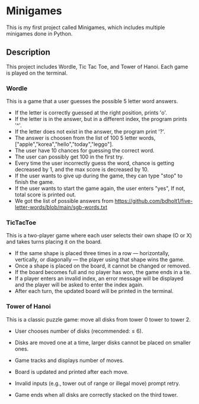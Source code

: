 # Minigames
This is my first project called Minigames, which includes multiple minigames done in Python.
## Description
This project includes Wordle, Tic Tac Toe, and Tower of Hanoi. Each game is played on the terminal.
### Wordle
This is a game that a user guesses the possible 5 letter word answers. 
- If the letter is correctly guessed at the right position, prints 'o'. 
- If the letter is in the answer, but in a different index, the program prints '^'.
- If the letter does not exist in the answer, the program print '?'.
- The answer is choosen from the list of 100 5 letter words, ["apple","korea","hello","today","leggo"].
- The user have 10 chances for guessing the correct word.
- The user can possibly get 100 in the first try.
- Every time the user incorrectly guess the word, chance is getting decreased by 1, and the max score is decreased by 10.
- If the user wants to give up during the game, they can type "stop" to finish the game.
- If the user wants to start the game again, the user enters "yes", If not, total score is printed out.
- We got the list of possible answers from https://github.com/bdholt1/five-letter-words/blob/main/sgb-words.txt
### TicTacToe
This is a two-player game where each user selects their own shape (O or X) and takes turns placing it on the board.
- If the same shape is placed three times in a row — horizontally, vertically, or diagonally — the player using that shape wins the game.
- Once a shape is placed on the board, it cannot be changed or removed.
- If the board becomes full and no player has won, the game ends in a tie.
- If a player enters an invalid index, an error message will be displayed and the player will be asked to enter the index again.
- After each turn, the updated board will be printed in the terminal.
### Tower of Hanoi
This is a classic puzzle game: move all disks from tower 0 tower to tower 2.

- User chooses number of disks (recommended: ≤ 6).

- Disks are moved one at a time, larger disks cannot be placed on smaller ones.

- Game tracks and displays number of moves.

- Board is updated and printed after each move.

- Invalid inputs (e.g., tower out of range or illegal move) prompt retry.

- Game ends when all disks are correctly stacked on the third tower.

